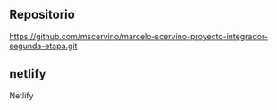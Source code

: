 ## Repositorio

https://github.com/mscervino/marcelo-scervino-proyecto-integrador-segunda-etapa.git

## netlify

Netlify

```En el word que acompaña los archivos hice un paso a paso del error que da en netlify.

```
